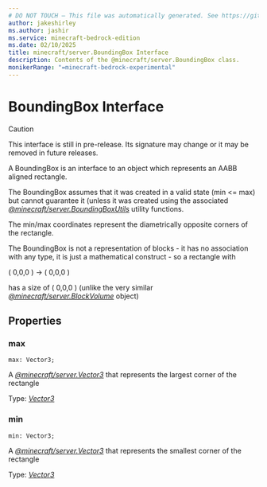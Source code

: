 ```yaml
---
# DO NOT TOUCH — This file was automatically generated. See https://github.com/mojang/minecraftapidocsgenerator to modify descriptions, examples, etc.
author: jakeshirley
ms.author: jashir
ms.service: minecraft-bedrock-edition
ms.date: 02/10/2025
title: minecraft/server.BoundingBox Interface
description: Contents of the @minecraft/server.BoundingBox class.
monikerRange: "=minecraft-bedrock-experimental"
---
```

# BoundingBox Interface

> [!CAUTION]
> This interface is still in pre-release.  Its signature may change or it may be removed in future releases.

A BoundingBox is an interface to an object which represents an AABB aligned rectangle.  

The BoundingBox assumes that it was created in a valid state (min <= max) but cannot guarantee it (unless it was created using the associated [*@minecraft/server.BoundingBoxUtils*](../../../scriptapi/minecraft/server/BoundingBoxUtils.md) utility functions.

The min/max coordinates represent the diametrically opposite corners of the rectangle.

The BoundingBox is not a representation of blocks - it has no association with any type, it is just a mathematical construct - so a rectangle with

( 0,0,0 ) -> ( 0,0,0 )

has a size of ( 0,0,0 ) (unlike the very similar [*@minecraft/server.BlockVolume*](../../../scriptapi/minecraft/server/BlockVolume.md) object)

## Properties

### **max**
`max: Vector3;`

A [*@minecraft/server.Vector3*](../../../scriptapi/minecraft/server/Vector3.md) that represents the largest corner of the rectangle

Type: [*Vector3*](Vector3.md)

### **min**
`min: Vector3;`

A [*@minecraft/server.Vector3*](../../../scriptapi/minecraft/server/Vector3.md) that represents the smallest corner of the rectangle

Type: [*Vector3*](Vector3.md)
